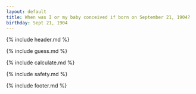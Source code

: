 ```yaml
---
layout: default
title: When was I or my baby conceived if born on September 21, 1904?
birthday: Sept 21, 1904
---
```


{% include header.md %}

{% include guess.md %}

{% include calculate.md %}

{% include safety.md %}

{% include footer.md %}



